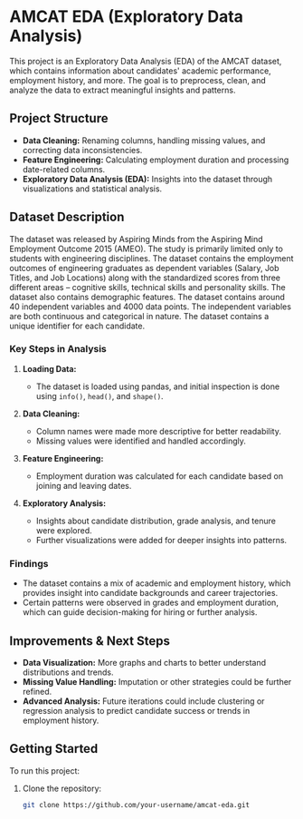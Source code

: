 # AMCAT EDA (Exploratory Data Analysis)

This project is an Exploratory Data Analysis (EDA) of the AMCAT dataset, which contains information about candidates' academic performance, employment history, and more. 
The goal is to preprocess, clean, and analyze the data to extract meaningful insights and patterns.

## Project Structure

- **Data Cleaning:** Renaming columns, handling missing values, and correcting data inconsistencies.
- **Feature Engineering:** Calculating employment duration and processing date-related columns.
- **Exploratory Data Analysis (EDA):** Insights into the dataset through visualizations and statistical analysis.

## Dataset Description

The dataset was released by Aspiring Minds from the Aspiring Mind Employment Outcome 2015 (AMEO). The study is primarily limited  only to students with engineering disciplines. The dataset contains the employment outcomes of engineering graduates as dependent variables (Salary, Job Titles, and Job Locations) along with the standardized scores from three different areas – cognitive skills, technical skills and personality skills. The dataset also contains demographic features. The dataset  contains  around  40 independent variables and 4000 data points. The independent variables are both continuous and categorical in nature. The dataset contains a unique identifier for each candidate.

### Key Steps in Analysis

1. **Loading Data:**
   - The dataset is loaded using pandas, and initial inspection is done using `info()`, `head()`, and `shape()`.

2. **Data Cleaning:**
   - Column names were made more descriptive for better readability.
   - Missing values were identified and handled accordingly.
   
3. **Feature Engineering:**
   - Employment duration was calculated for each candidate based on joining and leaving dates.

4. **Exploratory Analysis:**
   - Insights about candidate distribution, grade analysis, and tenure were explored.
   - Further visualizations were added for deeper insights into patterns.

### Findings

- The dataset contains a mix of academic and employment history, which provides insight into candidate backgrounds and career trajectories.
- Certain patterns were observed in grades and employment duration, which can guide decision-making for hiring or further analysis.

## Improvements & Next Steps

- **Data Visualization:** More graphs and charts to better understand distributions and trends.
- **Missing Value Handling:** Imputation or other strategies could be further refined.
- **Advanced Analysis:** Future iterations could include clustering or regression analysis to predict candidate success or trends in employment history.

## Getting Started

To run this project:

1. Clone the repository:
   ```bash
   git clone https://github.com/your-username/amcat-eda.git

